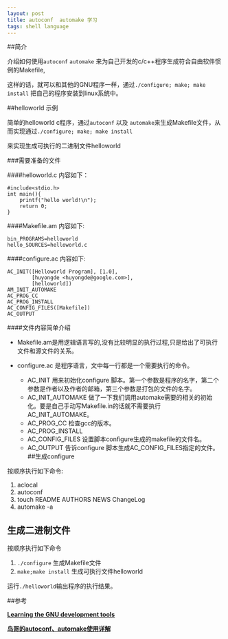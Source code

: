 ```yaml
---
layout: post
title: autoconf  automake 学习
tags: shell language
---
```



##简介

介绍如何使用`autoconf` `automake` 来为自己开发的c/c++程序生成符合自由软件惯例的Makefile,

这样的话，就可以和其他的GNU程序一样，通过`./configure; make; make install` 把自己的程序安装到linux系统中。


##helloworld 示例

简单的helloworld  c程序，通过`autoconf` 以及 `automake`来生成Makefile文件，从而实现通过`./configure; make; make install`

来实现生成可执行的二进制文件helloworld


###需要准备的文件

####helloworld.c
内容如下：

```
#include<stdio.h>
int main(){
    printf("hello world!\n");
    return 0;
}
```

####Makefile.am
内容如下:

```
bin_PROGRAMS=helloworld
hello_SOURCES=helloworld.c
```

####configure.ac
内容如下:

```
AC_INIT([Helloworld Program], [1.0],
        [huyongde <huyongde@google.com>],
        [helloworld])
AM_INIT_AUTOMAKE
AC_PROG_CC
AC_PROG_INSTALL
AC_CONFIG_FILES([Makefile])
AC_OUTPUT
```
####文件内容简单介绍

* Makefile.am是用逻辑语言写的,没有比较明显的执行过程,只是给出了可执行文件和源文件的关系。

* configure.ac 是程序语言，文中每一行都是一个需要执行的命令。

    * AC_INIT 用来初始化configure 脚本。第一个参数是程序的名字，第二个参数是作者以及作者的邮箱，第三个参数是打包的文件的名字。
    * AC_INIT_AUTOMAKE 做了一下我们调用automake需要的相关的初始化。要是自己手动写Makefile.in的话就不需要执行AC_INIT_AUTOMAKE。
    * AC_PROG_CC 检查gcc的版本。
    * AC_PROG_INSTALL 
    * AC_CONFIG_FILES 设置脚本configure生成的makefile的文件名。
    * AC_OUTPUT 告诉configure 脚本生成AC_CONFIG_FILES指定的文件。
##生成configure

按顺序执行如下命令:

1. aclocal
2. autoconf
3. touch README AUTHORS NEWS ChangeLog
4. automake -a

## 生成二进制文件

按顺序执行如下命令

1. `./configure` 生成Makefile文件
2. `make;make install` 生成可执行文件helloworld

运行`./helloworld`输出程序的执行结果。

##参考

[**Learning the GNU development tools**](http://autotoolset.sourceforge.net/tutorial.html#Hello-World-revisited)

[**鸟哥的autoconf、automake使用详解**](http://www.laruence.com/2009/11/18/1154.html)


